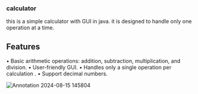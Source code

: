 ### calculator
this is a simple calculator with GUI in java.
it is designed to handle only one operation at a time.
## Features
 • Basic arithmetic operations: addition, subtraction, multiplication, and division.
 • User-friendly GUI.
 • Handles only a single operation per calculation .
 • Support decimal numbers.
 
 ![Annotation 2024-08-15 145804](https://github.com/user-attachments/assets/0e6b47ee-116b-447e-a2ba-051ca6d5a89a)

